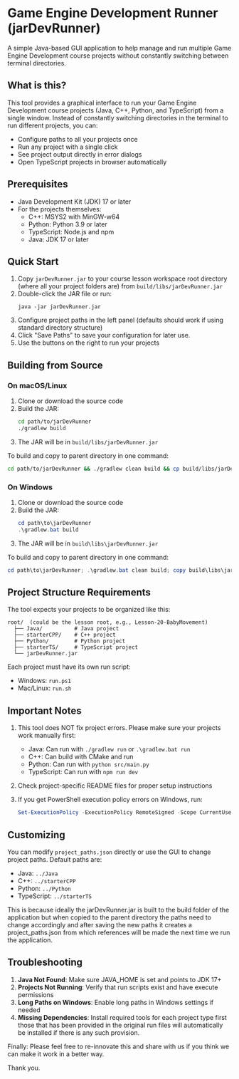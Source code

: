 # Game Engine Development Runner (jarDevRunner)

A simple Java-based GUI application to help manage and run multiple Game Engine Development course projects without constantly switching between terminal directories.

## What is this?

This tool provides a graphical interface to run your Game Engine Development course projects (Java, C++, Python, and TypeScript) from a single window. Instead of constantly switching directories in the terminal to run different projects, you can:

- Configure paths to all your projects once
- Run any project with a single click
- See project output directly in error dialogs
- Open TypeScript projects in browser automatically

## Prerequisites

- Java Development Kit (JDK) 17 or later
- For the projects themselves:
  - C++: MSYS2 with MinGW-w64
  - Python: Python 3.9 or later
  - TypeScript: Node.js and npm
  - Java: JDK 17 or later

## Quick Start

1. Copy `jarDevRunner.jar` to your course lesson workspace root directory (where all your project folders are) from `build/libs/jarDevRunner.jar`
2. Double-click the JAR file or run:
   ```
   java -jar jarDevRunner.jar
   ```
3. Configure project paths in the left panel (defaults should work if using standard directory structure)
4. Click "Save Paths" to save your configuration for later use.
5. Use the buttons on the right to run your projects

## Building from Source

### On macOS/Linux
1. Clone or download the source code
2. Build the JAR:
   ```bash
   cd path/to/jarDevRunner
   ./gradlew build
   ```
3. The JAR will be in `build/libs/jarDevRunner.jar`

To build and copy to parent directory in one command:
```bash
cd path/to/jarDevRunner && ./gradlew clean build && cp build/libs/jarDevRunner.jar ..
```

### On Windows
1. Clone or download the source code
2. Build the JAR:
   ```powershell
   cd path\to\jarDevRunner
   .\gradlew.bat build
   ```
3. The JAR will be in `build\libs\jarDevRunner.jar`

To build and copy to parent directory in one command:
```powershell
cd path\to\jarDevRunner; .\gradlew.bat clean build; copy build\libs\jarDevRunner.jar ..
```

## Project Structure Requirements

The tool expects your projects to be organized like this:
```
root/  (could be the lesson root, e.g., Lesson-20-BabyMovement)
  ├── Java/          # Java project
  ├── starterCPP/    # C++ project
  ├── Python/        # Python project
  ├── starterTS/     # TypeScript project
  └── jarDevRunner.jar
```

Each project must have its own run script:
- Windows: `run.ps1`
- Mac/Linux: `run.sh`

## Important Notes

1. This tool does NOT fix project errors. Please make sure your projects work manually first:
   - Java: Can run with `./gradlew run` or `.\gradlew.bat run`
   - C++: Can build with CMake and run
   - Python: Can run with `python src/main.py`
   - TypeScript: Can run with `npm run dev`

2. Check project-specific README files for proper setup instructions

3. If you get PowerShell execution policy errors on Windows, run:
   ```powershell
   Set-ExecutionPolicy -ExecutionPolicy RemoteSigned -Scope CurrentUser
   ```

## Customizing

You can modify `project_paths.json` directly or use the GUI to change project paths. Default paths are:
- Java: `../Java`
- C++: `../starterCPP`
- Python: `../Python`
- TypeScript: `../starterTS`
  
This is because ideally the jarDevRunner.jar is built to the build folder of the application but when copied to the parent directory the paths need to change accordingly and after saving the new paths it creates a project_paths.json from which references will be made the next time we run the application.

## Troubleshooting

1. **Java Not Found**: Make sure JAVA_HOME is set and points to JDK 17+
2. **Projects Not Running**: Verify that run scripts exist and have execute permissions
3. **Long Paths on Windows**: Enable long paths in Windows settings if needed
4. **Missing Dependencies**: Install required tools for each project type first those that has been provided in the original run files will automatically be installed if there is any such provision.

Finally: Please feel free to re-innovate this and share with us if you think we can make it work in a better way.

Thank you.